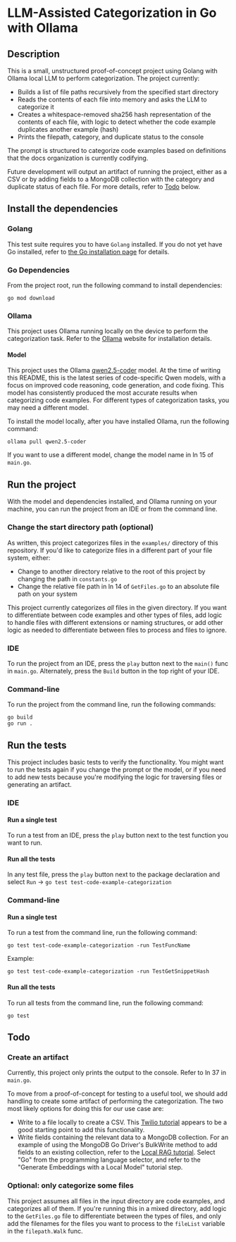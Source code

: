 # LLM-Assisted Categorization in Go with Ollama

## Description

This is a small, unstructured proof-of-concept project using Golang with
Ollama local LLM to perform categorization. The project currently:

- Builds a list of file paths recursively from the specified start directory
- Reads the contents of each file into memory and asks the LLM to categorize it
- Creates a whitespace-removed sha256 hash representation of the contents of
  each file, with logic to detect whether the code example duplicates another
  example (hash)
- Prints the filepath, category, and duplicate status to the console

The prompt is structured to categorize code examples based on definitions that
the docs organization is currently codifying.

Future development will output an artifact of running the project, either as
a CSV or by adding fields to a MongoDB collection with the category and
duplicate status of each file. For more details, refer to [Todo](#todo) below.

## Install the dependencies

### Golang

This test suite requires you to have `Golang` installed. If you do not yet
have Go installed, refer to [the Go installation page](https://go.dev/doc/install)
for details.

### Go Dependencies

From the project root, run the following command to install
dependencies:

```
go mod download
```

### Ollama

This project uses Ollama running locally on the device to perform the
categorization task. Refer to the [Ollama](https://ollama.com/) website for
installation details.

#### Model

This project uses the Ollama [qwen2.5-coder](https://ollama.com/library/qwen2.5-coder)
model. At the time of writing this README, this is the latest series of
code-specific Qwen models, with a focus on improved code reasoning, code
generation, and code fixing. This model has consistently produced the most
accurate results when categorizing code examples. For different types of
categorization tasks, you may need a different model.

To install the model locally, after you have installed Ollama, run the following
command:

```shell
ollama pull qwen2.5-coder
```

If you want to use a different model, change the model name in ln 15 of
`main.go`.

## Run the project

With the model and dependencies installed, and Ollama running on your machine,
you can run the project from an IDE or from the command line.

### Change the start directory path (optional)

As written, this project categorizes files in the `examples/` directory of
this repository. If you'd like to categorize files in a different part of your
file system, either:

- Change to another directory relative to the root of this project by changing
  the path in `constants.go`
- Change the relative file path in ln 14 of `GetFiles.go` to an absolute file
  path on your system

This project currently categorizes _all_ files in the given directory. If you
want to differentiate between code examples and other types of files, add
logic to handle files with different extensions or naming structures, or add
other logic as needed to differentiate between files to process and files to
ignore.

### IDE

To run the project from an IDE, press the `play` button next to the `main()`
func in `main.go`. Alternately, press the `Build` button in the top right of
your IDE.

### Command-line

To run the project from the command line, run the following commands:

```
go build
go run .
```

## Run the tests

This project includes basic tests to verify the functionality. You might want
to run the tests again if you change the prompt or the model, or if you need
to add new tests because you're modifying the logic for traversing files or
generating an artifact.

### IDE

#### Run a single test

To run a test from an IDE, press the `play` button next to the test
function you want to run.

#### Run all the tests

In any test file, press the `play` button next to the package declaration and
select `Run` -> `go test test-code-example-categorization`

### Command-line

#### Run a single test

To run a test from the command line, run the following command:

```
go test test-code-example-categorization -run TestFuncName
```

Example:

```
go test test-code-example-categorization -run TestGetSnippetHash
```

#### Run all the tests

To run all tests from the command line, run the following command:

```
go test
```

## Todo

### Create an artifact

Currently, this project only prints the output to the console. Refer
to ln 37 in `main.go`.

To move from a proof-of-concept for testing to a useful tool, we should add
handling to create some artifact of performing the categorization. The two most
likely options for doing this for our use case are:

- Write to a file locally to create a CSV. This
  [Twilio tutorial](https://www.twilio.com/en-us/blog/read-write-csv-file-go#write-csv-files-in-go)
  appears to be a good starting point to add this functionality.
- Write fields containing the relevant data to a MongoDB collection. For an
  example of using the MongoDB Go Driver's BulkWrite method to add fields to
  an existing collection, refer to the
  [Local RAG tutorial](https://www.mongodb.com/docs/atlas/atlas-vector-search/tutorials/local-rag/#generate-embeddings-with-a-local-model).
  Select "Go" from the programming language selector, and refer to the
  "Generate Embeddings with a Local Model" tutorial step.

### Optional: only categorize some files

This project assumes all files in the input directory are code examples, and
categorizes all of them. If you're running this in a mixed directory, add
logic to the `GetFiles.go` file to differentiate between the types of files,
and only add the filenames for the files you want to process to the `fileList`
variable in the `filepath.Walk` func.
